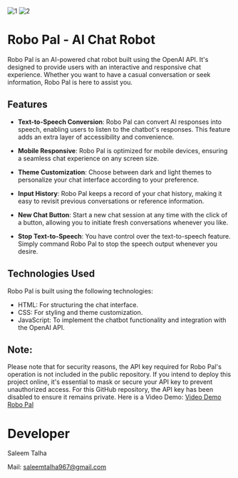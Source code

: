 
![1](https://github.com/Saleem-Talha/Robo-Pal/assets/121040503/beac2512-cbd3-4bb2-b74c-dece50fa4fd7)
![2](https://github.com/Saleem-Talha/Robo-Pal/assets/121040503/afe03706-40af-47dd-94b2-88c474612ad5)
# Robo Pal - AI Chat Robot

Robo Pal is an AI-powered chat robot built using the OpenAI API. It's designed to provide users with an interactive and responsive chat experience. Whether you want to have a casual conversation or seek information, Robo Pal is here to assist you.

## Features

- **Text-to-Speech Conversion**: Robo Pal can convert AI responses into speech, enabling users to listen to the chatbot's responses. This feature adds an extra layer of accessibility and convenience.

- **Mobile Responsive**: Robo Pal is optimized for mobile devices, ensuring a seamless chat experience on any screen size.

- **Theme Customization**: Choose between dark and light themes to personalize your chat interface according to your preference.

- **Input History**: Robo Pal keeps a record of your chat history, making it easy to revisit previous conversations or reference information.

- **New Chat Button**: Start a new chat session at any time with the click of a button, allowing you to initiate fresh conversations whenever you like.

- **Stop Text-to-Speech**: You have control over the text-to-speech feature. Simply command Robo Pal to stop the speech output whenever you desire.

## Technologies Used

Robo Pal is built using the following technologies:

- HTML: For structuring the chat interface.
- CSS: For styling and theme customization.
- JavaScript: To implement the chatbot functionality and integration with the OpenAI API.

## Note:
Please note that for security reasons, the API key required for Robo Pal's operation is not included in the public repository. If you intend to deploy this project online, it's essential to mask or secure your API key to prevent unauthorized access. For this GitHub repository, the API key has been disabled to ensure it remains private.
Here is a Video Demo: [Video Demo Robo Pal](https://drive.google.com/file/d/1BdV21d5Po7gF0mPMZIbt8lhsJT1N51N1/view?usp=sharing)

# Developer
Saleem Talha

Mail:  [saleemtalha967@gmail.com](https://mail.google.com/mail/u/0/#inbox?compose=GTvVlcSKhcBvzTMFXqQSFLsWHJzhKjzFjgQLzZcGHzqNjrnhFLbtNwpRHCNMLQllFBdnKvDkWQwxK)  


